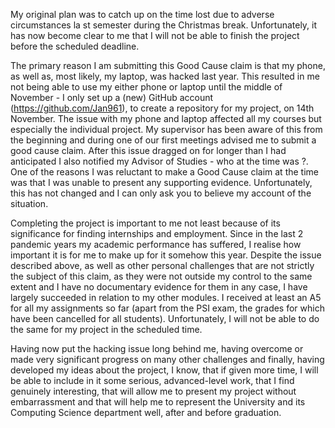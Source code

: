 My original plan was to catch up on the time lost due to adverse circumstances la st semester during the Christmas break. Unfortunately, it has now become clear to me that I will not be able to finish the project before the scheduled deadline.

The primary reason I am submitting this Good Cause claim is that my phone, as well as, most likely, my laptop, was hacked last year. This resulted in me not being able to use my either phone or laptop until the middle of November - I only set up a (new) GitHub account (https://github.com/Jan961), to create a repository for my project, on 14th November. The issue with my phone and laptop affected all my courses but especially the individual project. My supervisor has been aware of this from the beginning and during one of our first meetings advised me to submit a good cause claim. After this issue dragged on for longer than I had anticipated I also notified my Advisor of Studies - who at the time was ?. One of the reasons I was reluctant to make a Good Cause claim at the time was that I was unable to present any supporting evidence. Unfortunately, this has not changed and I can only ask you to believe my account of the situation.

Completing the project is important to me not least because of its significance for finding internships and employment. Since in the last 2 pandemic years my academic performance has suffered, I realise how important it is for me to make up for it somehow this year. Despite the issue described above, as well as other personal challenges that are not strictly the subject of this claim, as they were not outside my control to the same extent and I have no documentary evidence for them in any case, I have largely succeeded in relation to my other modules. I received at least an A5 for all my assignments so far (apart from the PSI exam, the grades for which have been cancelled for all students). Unfortunately, I will not be able to do the same for my project in the scheduled time. 

Having now put the hacking issue long behind me, having overcome or made very significant progress on many other challenges and finally, having developed my ideas about the project, I know, that if given more time, I will be able to include in it  some serious, advanced-level work, that I find genuinely interesting, that will allow me to present my project without embarrassment and that will help me to represent the University and its Computing Science department well, after and before graduation. 